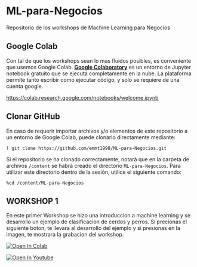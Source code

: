 # ML-para-Negocios
Repositorio de los workshops de Machine Learning para Negocios
## Google Colab
Con tal de que los workshops sean lo mas fluidos posibles, es conveniente que usemos Google Colab. [**Google Colaboratory**](https://colab.research.google.com/notebooks/welcome.ipynb) es un entorno de Jupyter notebook gratuito que se ejecuta completamente en la nube. La plataforma permite tanto escribir como ejecutar código, y solo se requiere de una cuenta google.

https://colab.research.google.com/notebooks/welcome.ipynb

## Clonar GitHub
En caso de requerir importar archivos y/o elementos de este repositorio a un entorno de Google Colab, puede clonarlo directamente mediante:

`! git clone https://github.com/emmt1998/ML-para-Negocios.git`

Si el repositorio se ha clonado correctamente, notará que en la carpeta de archivos `/content` se habrá creado el directorio `ML-para-Negocios`. Para utilizar este directorio dentro de la sesión, utilice el siguiente comando:

`%cd /content/ML-para-Negocios`

## WORKSHOP 1
En este primer Workshop se hizo una introduccion a machine learning y se desarrollo un ejemplo de clasificacion de cerdos y perros.
Si precionas el siguiente boton, te llevara al desarrollo del ejemplo y si presionas en la imagen, te mostrara la grabacion del workshop.

[![Open In Colab](https://colab.research.google.com/assets/colab-badge.svg)](https://colab.research.google.com/github/emmt1998/ML-para-Negocios/blob/main/workshop_01/Workshop_N01.ipynb)

[![Open In Youtube](https://raw.githubusercontent.com/emmt1998/ML-para-Negocios/main/workshop_01/bin/wk1.png)](https://youtu.be/ntLB2bk-RQ8)  
